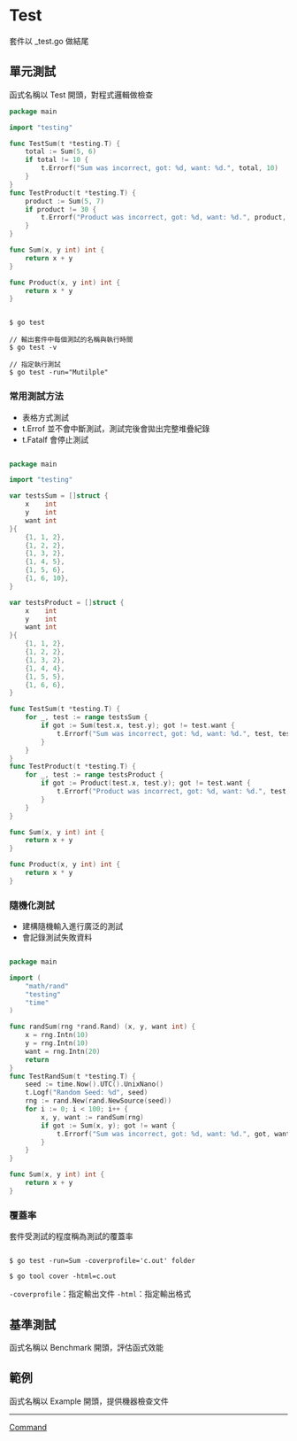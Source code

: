 # Test

套件以 _test.go 做結尾

## 單元測試

函式名稱以 Test 開頭，對程式邏輯做檢查

```go
package main

import "testing"

func TestSum(t *testing.T) {
	total := Sum(5, 6)
	if total != 10 {
		t.Errorf("Sum was incorrect, got: %d, want: %d.", total, 10)
	}
}
func TestProduct(t *testing.T) {
	product := Sum(5, 7)
	if product != 30 {
		t.Errorf("Product was incorrect, got: %d, want: %d.", product, 30)
	}
}

func Sum(x, y int) int {
	return x + y
}

func Product(x, y int) int {
	return x * y
}


```

```shell

$ go test

// 輸出套件中每個測試的名稱與執行時間
$ go test -v

// 指定執行測試
$ go test -run="Mutilple"

```

### 常用測試方法

* 表格方式測試
* t.Errof 並不會中斷測試，測試完後會拋出完整堆疊紀錄
* t.Fatalf 會停止測試

```go

package main

import "testing"

var testsSum = []struct {
	x    int
	y    int
	want int
}{
	{1, 1, 2},
	{1, 2, 2},
	{1, 3, 2},
	{1, 4, 5},
	{1, 5, 6},
	{1, 6, 10},
}

var testsProduct = []struct {
	x    int
	y    int
	want int
}{
	{1, 1, 2},
	{1, 2, 2},
	{1, 3, 2},
	{1, 4, 4},
	{1, 5, 5},
	{1, 6, 6},
}

func TestSum(t *testing.T) {
	for _, test := range testsSum {
		if got := Sum(test.x, test.y); got != test.want {
			t.Errorf("Sum was incorrect, got: %d, want: %d.", test, test.want)
		}
	}
}
func TestProduct(t *testing.T) {
	for _, test := range testsProduct {
		if got := Product(test.x, test.y); got != test.want {
			t.Errorf("Product was incorrect, got: %d, want: %d.", test, test.want)
		}
	}
}

func Sum(x, y int) int {
	return x + y
}

func Product(x, y int) int {
	return x * y
}


```

### 隨機化測試

* 建構隨機輸入進行廣泛的測試
* 會記錄測試失敗資料

```go

package main

import (
	"math/rand"
	"testing"
	"time"
)

func randSum(rng *rand.Rand) (x, y, want int) {
	x = rng.Intn(10)
	y = rng.Intn(10)
	want = rng.Intn(20)
	return
}
func TestRandSum(t *testing.T) {
	seed := time.Now().UTC().UnixNano()
	t.Logf("Random Seed: %d", seed)
	rng := rand.New(rand.NewSource(seed))
	for i := 0; i < 100; i++ {
		x, y, want := randSum(rng)
		if got := Sum(x, y); got != want {
			t.Errorf("Sum was incorrect, got: %d, want: %d.", got, want)
		}
	}
}

func Sum(x, y int) int {
	return x + y
}


```

### 覆蓋率

套件受測試的程度稱為測試的覆蓋率

```shell

$ go test -run=Sum -coverprofile='c.out' folder

$ go tool cover -html=c.out

```

`-coverprofile`：指定輸出文件
`-html`：指定輸出格式

## 基準測試

函式名稱以 Benchmark 開頭，評估函式效能

## 範例

函式名稱以 Example 開頭，提供機器檢查文件

-----

[Command](Command.md)